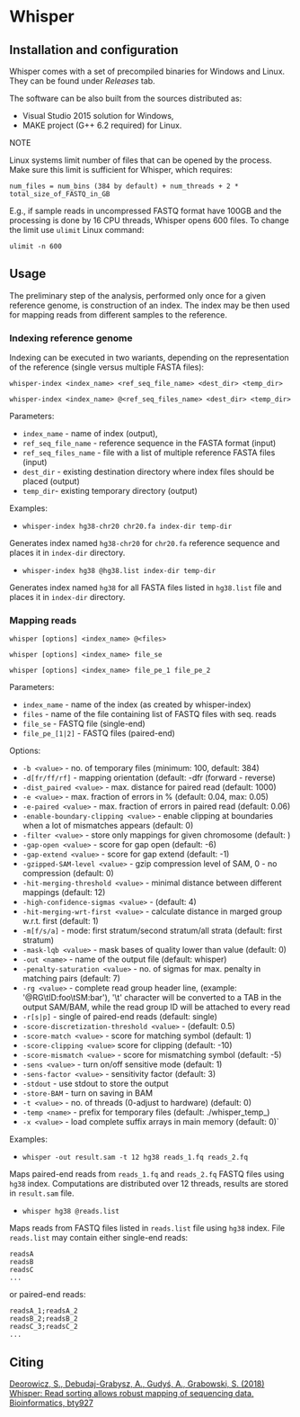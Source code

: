 # Whisper

## Installation and configuration

Whisper comes with a set of precompiled binaries for Windows and Linux. They can be found under *Releases* tab.

The software can be also built from the sources distributed as:
* Visual Studio 2015 solution for Windows,
* MAKE project (G++ 6.2 required) for Linux.

NOTE

Linux systems limit number of files that can be opened by the process. Make sure this limit is sufficient for Whisper, which requires:

`num_files = num_bins (384 by default) + num_threads + 2 * total_size_of_FASTQ_in_GB` 

E.g., if sample reads in uncompressed FASTQ format have 100GB and the processing is done by 16 CPU threads, Whisper opens 600 files. To change the limit use `ulimit` Linux command:

`ulimit -n 600`

## Usage

The preliminary step of the analysis, performed only once for a given reference genome, is construction of an index. The index may be then used for mapping reads from different samples to the reference. 

### Indexing reference genome

Indexing can be executed in two wariants, depending on the representation of the reference (single versus multiple FASTA files):

`whisper-index <index_name> <ref_seq_file_name> <dest_dir> <temp_dir>`

`whisper-index <index_name> @<ref_seq_files_name> <dest_dir> <temp_dir>`

Parameters:

* `index_name` - name of index (output),
* `ref_seq_file_name` - reference sequence in the FASTA format (input)
* `ref_seq_files_name` - file with a list of multiple reference FASTA files (input)
* `dest_dir` - existing destination directory where index files should be placed (output)
* `temp_dir`- existing temporary directory (output)

Examples: 
* `whisper-index hg38-chr20 chr20.fa index-dir temp-dir` 

Generates index named `hg38-chr20` for `chr20.fa` reference sequence and places it in `index-dir` directory.

* `whisper-index hg38 @hg38.list index-dir temp-dir` 

Generates index named `hg38` for all FASTA files listed in `hg38.list` file and places it in `index-dir` directory.

### Mapping reads

   `whisper [options] <index_name> @<files>`
   
   `whisper [options] <index_name> file_se`
   
   `whisper [options] <index_name> file_pe_1 file_pe_2`
   
Parameters:
 
 * `index_name`   - name of the index (as created by whisper-index)
 * `files`        - name of the file containing list of FASTQ files with seq. reads
 * `file_se`      - FASTQ file (single-end)
 * `file_pe_[1|2]` - FASTQ files (paired-end)
 
Options:

 * `-b <value>` - no. of temporary files (minimum: 100, default: 384)
 * `-d[fr/ff/rf]` - mapping orientation (default: -dfr (forward - reverse)
 * `-dist_paired <value>` - max. distance for paired read (default: 1000)
 * `-e <value>` - max. fraction of errors in % (default: 0.04, max: 0.05)
 * `-e-paired <value>` - max. fraction of errors in paired read (default: 0.06)
 * `-enable-boundary-clipping <value>` - enable clipping at boundaries when a lot of mismatches appears (default: 0)
 * `-filter <value>` - store only mappings for given chromosome (default: )
 * `-gap-open <value>` - score for gap open (default: -6)
 * `-gap-extend <value>` - score for gap extend (default: -1)
 * `-gzipped-SAM-level <value>` - gzip compression level of SAM, 0 - no compression (default: 0)
 * `-hit-merging-threshold <value>` - minimal distance between different mappings (default: 12)
 * `-high-confidence-sigmas <value>` - (default: 4)
 * `-hit-merging-wrt-first <value>` - calculate distance in marged group w.r.t. first (default: 1)
 * `-m[f/s/a]` - mode: first stratum/second stratum/all strata (default: first stratum)
 * `-mask-lqb <value>` - mask bases of quality lower than value (default: 0)
 * `-out <name>` - name of the output file (default: whisper)
 * `-penalty-saturation <value>` - no. of sigmas for max. penalty in matching pairs (default: 7)
 * `-rg <value>` - complete read group header line, (example: '@RG\\tID:foo\\tSM:bar'), '\t' character will be converted to a TAB in the output SAM/BAM, while the read group ID will be attached to every read
 * `-r[s|p]` - single of paired-end reads (default: single)
 * `-score-discretization-threshold <value>` - (default: 0.5)
 * `-score-match <value>` - score for matching symbol (default: 1)
 * `-score-clipping <value>` score for clipping (default: -10)
 * `-score-mismatch <value>` - score for mismatching symbol (default: -5)
 * `-sens <value>` - turn on/off sensitive mode (default: 1)
 * `-sens-factor <value>` - sensitivity factor (default: 3)
 * `-stdout` - use stdout to store the output
 * `-store-BAM` - turn on saving in BAM
 * `-t <value>` - no. of threads (0-adjust to hardware) (default: 0)
 * `-temp <name>` - prefix for temporary files (default: ./whisper_temp_)
 * `-x <value>` - load complete suffix arrays in main memory (default: 0)`
  
  
Examples:

* `whisper -out result.sam -t 12 hg38 reads_1.fq reads_2.fq`

Maps paired-end reads from `reads_1.fq` and `reads_2.fq` FASTQ files using `hg38` index. Computations are distributed over 12 threads,  results are stored in `result.sam` file.

* `whisper hg38 @reads.list`

Maps reads from FASTQ files listed in `reads.list` file using `hg38` index. File `reads.list` may contain either single-end reads:

```
readsA
readsB
readsC
...
```

or paired-end reads:
```
readsA_1;readsA_2
readsB_2;readsB_2
readsC_3;readsC_2
...
```


## Citing

[Deorowicz, S., Debudaj-Grabysz, A., Gudyś, A., Grabowski, S. (2018) Whisper: Read sorting allows robust mapping of sequencing data, Bioinformatics, bty927](https://academic.oup.com/bioinformatics/advance-article-abstract/doi/10.1093/bioinformatics/bty927/5165374?redirectedFrom=fulltext)



 
